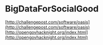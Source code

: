 # BigDataForSocialGood

[http://challengepost.com/software/oasis](http://challengepost.com/software/oasis)
[http://opengovhacknight.org/index.html](http://opengovhacknight.org/index.html)


